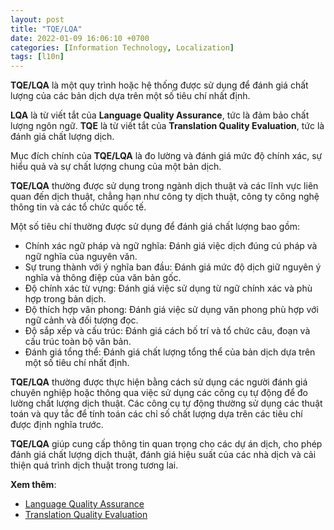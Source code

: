 ```yaml
---
layout: post
title: "TQE/LQA"
date: 2022-01-09 16:06:10 +0700
categories: [Information Technology, Localization]
tags: [l10n]
---
```


**TQE/LQA** là một quy trình hoặc hệ thống được sử dụng để đánh giá chất lượng của các bản dịch dựa trên một số tiêu chí nhất định.

**LQA** là từ viết tắt của **Language Quality Assurance**, tức là đảm bảo chất lượng ngôn ngữ.
**TQE** là từ viết tắt của **Translation Quality Evaluation**, tức là đánh giá chất lượng dịch.

Mục đích chính của **TQE/LQA** là đo lường và đánh giá mức độ chính xác, sự hiểu quả và sự chất lượng chung của một bản dịch.

**TQE/LQA** thường được sử dụng trong ngành dịch thuật và các lĩnh vực liên quan đến dịch thuật, chẳng hạn như công ty dịch thuật, công ty công nghệ thông tin và các tổ chức quốc tế.

Một số tiêu chí thường được sử dụng để đánh giá chất lượng bao gồm:
- Chính xác ngữ pháp và ngữ nghĩa: Đánh giá việc dịch đúng cú pháp và ngữ nghĩa của nguyên văn.
- Sự trung thành với ý nghĩa ban đầu: Đánh giá mức độ dịch giữ nguyên ý nghĩa và thông điệp của văn bản gốc.
- Độ chính xác từ vựng: Đánh giá việc sử dụng từ ngữ chính xác và phù hợp trong bản dịch.
- Độ thích hợp văn phong: Đánh giá việc sử dụng văn phong phù hợp với ngữ cảnh và đối tượng đọc.
- Độ sắp xếp và cấu trúc: Đánh giá cách bố trí và tổ chức câu, đoạn và cấu trúc toàn bộ văn bản.
- Đánh giá tổng thể: Đánh giá chất lượng tổng thể của bản dịch dựa trên một số tiêu chí nhất định.

**TQE/LQA** thường được thực hiện bằng cách sử dụng các người đánh giá chuyên nghiệp hoặc thông qua việc sử dụng các công cụ tự động để đo lường chất lượng dịch thuật. Các công cụ tự động thường sử dụng các thuật toán và quy tắc để tính toán các chỉ số chất lượng dựa trên các tiêu chí được định nghĩa trước.

**TQE/LQA** giúp cung cấp thông tin quan trọng cho các dự án dịch, cho phép đánh giá chất lượng dịch thuật, đánh giá hiệu suất của các nhà dịch và cải thiện quá trình dịch thuật trong tương lai.

**Xem thêm**:
- [Language Quality Assurance](https://www.google.com/search?q=Language+Quality+Assurance&rlz=1C1GCEA_enVN1030VN1030&oq=Language+Quality+Assurance&gs_lcrp=EgZjaHJvbWUyBggAEEUYOTIJCAEQABgTGIAEMgoIAhAAGBMYFhgeMgoIAxAAGBMYFhgeMgoIBBAAGBMYFhgeMgoIBRAAGBMYFhgeMgoIBhAAGBMYFhgeMgwIBxAAGA8YExgWGB4yCggIEAAYExgWGB4yBggJEEUYQNIBBzcxOGowajmoAgCwAgA&sourceid=chrome&ie=UTF-8)
- [Translation Quality Evaluation](https://www.google.com/search?q=Translation+Quality+Evaluation&rlz=1C1GCEA_enVN1030VN1030&gs_lcrp=EgZjaHJvbWUqBggAEEUYOzIGCAAQRRg7MgoIARAAGBMYFhgeMgoIAhAAGBMYFhgeMgoIAxAAGBMYFhgeMgoIBBAAGBMYFhgeMgoIBRAAGBMYFhgeMgoIBhAAGBMYFhgeMgoIBxAAGBMYFhgeMgoICBAAGBMYFhgeMgoICRAAGBMYFhge0gEHOTYwajBqN6gCALACAA&ie=UTF-8)
